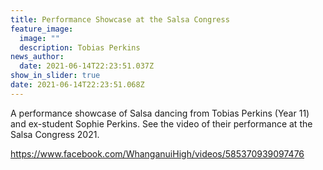 ```yaml
---
title: Performance Showcase at the Salsa Congress
feature_image:
  image: ""
  description: Tobias Perkins
news_author:
  date: 2021-06-14T22:23:51.037Z
show_in_slider: true
date: 2021-06-14T22:23:51.068Z
---
```

A performance showcase of Salsa dancing from Tobias Perkins (Year 11) and ex-student Sophie Perkins. See the video of their performance at the Salsa Congress 2021.

<https://www.facebook.com/WhanganuiHigh/videos/585370939097476>